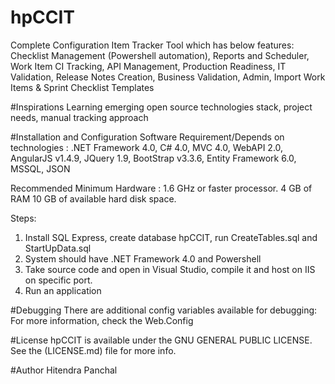 # hpCCIT
Complete Configuration Item Tracker Tool which has below features:
Checklist Management (Powershell automation), Reports and Scheduler, Work Item CI Tracking, API Management, Production Readiness, IT Validation, Release Notes Creation, Business Validation, Admin, Import Work Items & Sprint Checklist Templates

#Inspirations
Learning emerging open source technologies stack, project needs, manual tracking approach

#Installation and Configuration
Software Requirement/Depends on technologies :
.NET Framework 4.0, C# 4.0,  MVC 4.0,  WebAPI 2.0,  AngularJS v1.4.9,  JQuery 1.9, BootStrap v3.3.6, Entity Framework 6.0, MSSQL, JSON

Recommended Minimum Hardware :
1.6 GHz or faster processor.
4 GB of RAM
10 GB of available hard disk space.

Steps:
1. Install SQL Express, create database hpCCIT, run CreateTables.sql and StartUpData.sql
2. System should have .NET Framework 4.0 and Powershell
3. Take source code and open in Visual Studio, compile it and host on IIS on specific port.
3. Run an application

#Debugging
There are additional config variables available for debugging:
For more information, check the Web.Config

#License
hpCCIT is available under the GNU GENERAL PUBLIC LICENSE. See the (LICENSE.md) file for more info.


#Author
Hitendra Panchal

